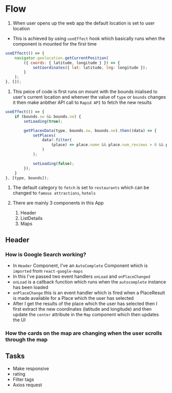 # Flow

1. When user opens up the web app the default location is set to user location

- This is achieved by using `useEffect` hook which basically runs when the component is mounted for the first time

```js
useEffect(() => {
	navigator.geolocation.getCurrentPosition(
		({ coords: { latitude, longitude } }) => {
			setCoordinates({ lat: latitude, lng: longitude });
		}
	);
}, []);
```

1. This peice of code is first runs on mount with the bounds inialised to user's current location and whenver the value of `type` or `bounds` changes it then make anbther API call to `Rapid API` to fetch the new results

```js
useEffect(() => {
	if (bounds.sw && bounds.ne) {
		setLoading(true);

		getPlacesData(type, bounds.sw, bounds.ne).then((data) => {
			setPlaces(
				data?.filter(
					(place) => place.name && place.num_reviews > 0 && place.photo
				)
			);

			setLoading(false);
		});
	}
}, [type, bounds]);
```

1. The default category to `fetch` is set to `restaurants` which can be changed to `famous attractions`, `hotels`

1. There are mainly 3 components in this App

   1. Header
   1. ListDetails
   1. Maps

## Header

### How is Google Search working?

- In `Header` Component, I've an `AutoComplete` Component which is `imported` from `react-google-maps`
- In this I've passed two event handlers `onLoad` and `onPlaceChanged`
- `onLoad` is a callback function which runs when the `autocomplete` instance has been loaded
- `onPlaceChange` this is an event handler which is fired when a PlaceResult is made available for a Place which the user has selected
- After I get the results of the place which the user has selected then I first extract the new coordinates (latitude and longitude) and then update the `center` attribute in the `Map` component which then updates the UI

### How the cards on the map are changing when the user scrolls through the map

## Tasks

- Make responsive
- rating
- Filter tags
- Axios request

